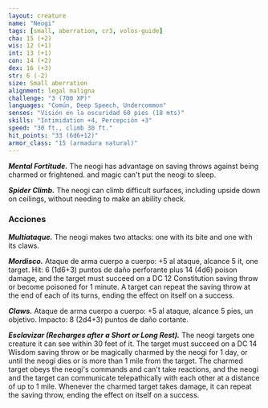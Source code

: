 ```yaml
---
layout: creature
name: "Neogi"
tags: [small, aberration, cr3, volos-guide]
cha: 15 (+2)
wis: 12 (+1)
int: 13 (+1)
con: 14 (+2)
dex: 16 (+3)
str: 6 (-2)
size: Small aberration
alignment: legal maligna
challenge: "3 (700 XP)"
languages: "Común, Deep Speech, Undercommon"
senses: "Visión en la oscuridad 60 pies (18 mts)"
skills: "Intimidation +4, Percepción +3"
speed: "30 ft., climb 30 ft."
hit_points: "33 (6d6+12)"
armor_class: "15 (armadura natural)"
---
```


***Mental Fortitude.*** The neogi has advantage on saving throws against being charmed or frightened. and magic can't put the neogi to sleep.

***Spider Climb.*** The neogi can climb difficult surfaces, including upside down on ceilings, without needing to make an ability check.

### Acciones

***Multiataque.*** The neogi makes two attacks: one with its bite and one with its claws.

***Mordisco.*** Ataque de arma cuerpo a cuerpo: +5 al ataque, alcance 5 it, one target. Hit: 6 (1d6+3) puntos de daño perforante plus 14 (4d6) poison damage, and the target must succeed on a DC 12 Constitution saving throw or become poisoned for 1 minute. A target can repeat the saving throw at the end of each of its turns, ending the effect on itself on a success.

***Claws.*** Ataque de arma cuerpo a cuerpo: +5 al ataque, alcance 5 pies, un objetivo. Impacto: 8 (2d4+3) puntos de daño cortante.

***Esclavizar (Recharges after a Short or Long Rest).*** The neogi targets one creature it can see within 30 feet of it. The target must succeed on a DC 14 Wisdom saving throw or be magically  charmed by the neogi for 1 day, or until the neogi dies or is more than 1 mile from the target. The charmed target obeys the neogi's commands and can't take reactions, and the neogi and the target can communicate telepathically with each other at a distance of up to 1 mile. Whenever the charmed target takes damage, it can repeat the saving throw, ending the effect on itself on a success.